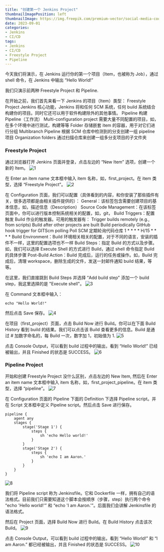 ```yaml
---
title: "创建第一个 Jenkins Project"
thumbnailImagePosition: left
thumbnailImage: https://img.freepik.com/premium-vector/social-media-coordination-video-content-production-vector-isometric-illustration-social-media-campai_453374-484.jpg
date: 2023-09-01
categories:
- Jenkins
- CI/CD
tags:
- Jenkins
- CI/CD
- Freestyle Project
- Pipeline
---
```


今天我们将演示，在 Jenkins 运行你的第一个项目（Item，也被称为 Job），通过 shell 命令，在 Jenkins 中输出 “Hello World!”

<!--more-->

我们只演示前两种 Freestyle Project 和 Pipeline.

在开始之前，我们首先来看一下 Jenkins 的项目（Item）类型：
    Freestyle Project
        Jenkins 核心功能，Jenkins 将和任何 SCM 系统，任何 build 系统结合构建你的项目。同时它还可以用于软件构建除外的其他事情。
    Pipeline
        构建 Pipeline（工作流）
    Multi-configuration project
        需要大量不同配置的项目，如，在多个环境中进行测试，构建等等
    Folder
        存储嵌套 item 的容器，用于对它们进行分组
    Multibranch Pipeline
        根据 SCM 仓库中检测到的分支创建一组 pipeline 项目
    Organization folders
        通过扫描仓库来创建一组多分支项目的子文件夹

### Freestyle Project

通过浏览器打开 Jenkins 页面并登录，点击左边的 “New Item” 选项，创建一个新的 Item。
![1](images/1.png)

在 Enter an item name 文本框中输入 item 名称，如，first_project。在 item 类型，选择 “Freestyle Project”。
![2](images/2.png)

在 Configuration 页面，我们可以配置（具体看到的内容，和你安装了那些插件有关，很多选项都是由相关插件提供的）：
    General：该标签包含需要创建项目的基本信息，如，描述信息（Description）
    Source Code Management：在该标签页面中，你可以进行版本控制系统相关的配置，如，git，
    Build Triggers：配置触发 Build 作业的触发器。可用的触发器有：
        Trigger builds remotely (e.g., from scripts)
        Build after other projects are built
        Build periodically
        GitHub hook trigger for GITScm polling
        Poll SCM
            定期轮询代码仓库
                1 * * * *
                H/15 * * * *
    Build Environment：Build 环境相关相关的配置，对于不同的语言，安装的插件不一样，这里的配置选项也不一样
    Build Steps：指定 Build 的方式以及步骤。如，我们可以选择 Execute Shell 的方式进行 Build，通过 shell 命令指定 Build 的具体步骤
    Post-Build Action：Build 完成后，运行的任务或操作。如，Build 完成后，清理 workspace，删除生成的文件，发送一封邮件通知 build 结果，等等。


在这里，我们直接跳到 Build Steps 并选择 “Add build step" 添加一个 build step，我这里选择的是 "Execute shell"。
![3](images/3.png)

在 Command 文本框中输入：
```shell
echo "Hello World!"
```

然后点击 Save 保存。
![4](images/4.png)

在项目（first_project）页面，点击 Build Now 进行 Build。你可以在下面 Build History 看到 build 的结果。我们可以点击该 Build 查看更多的信息。Build 是通过 # 加数字命名的，每 Build 一次，数字加 1，初始值为 1.
![5](images/5.png)

点击 Console Output，可以看到 build 过程中的输出，看到 “Hello World!” 已经被输出，并且 Finished 的状态是 SUCCESS。
![6](images/6.png)

### Pipeline Project

开始和创建 Freestyle Project 没什么区别，点击左边的 New Item, 然后在 Enter an item name 文本框中输入 item 名称，如，first_project_pipeline。在 item 类型，选择 “pipeline”。
![7](images/7.png)

在 Configuration 页面的 Pipeline 下面的 Definition 下选择 Pipeline script。并在 Script 文本框中定义 Pipeline script。然后点击 Save 进行保存。

```shell
pipeline {
    agent any 
    stages {
        stage('Stage 1') {
            steps {
                sh 'echo Hello world!' 
            }
        }
        stage('Stage 2') {
            steps {
                sh 'echo I am Aaron.' 
            }
        }
    }
}
```
![8](images/8.png)

我们将 Pipeline script 称为 Jenkinsfile。它和 Dockerfile 一样，拥有自己的语法格式。目前我们只需要知道这个脚本会按顺序（步骤，step）执行两个命令 “echo 'Hello world!'” 和 “echo 'I am Aaron.'”。后面我们会讲解 Jenkinsfile 的语法格式。


然后在 Project 页面，选择 Build Now 进行 Build。在 Build History 点击该次 Build。
![9](images/9.png)

点击 Console Output，可以看到 build 过程中的输出，看到 “Hello World!” 和 “I am Aaron.” 都已经被输出，并且 Finished 的状态是 SUCCESS。
![10](images/10.png)
